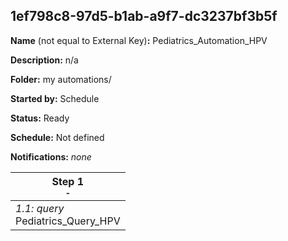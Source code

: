 ## 1ef798c8-97d5-b1ab-a9f7-dc3237bf3b5f

**Name** (not equal to External Key)**:** Pediatrics_Automation_HPV

**Description:** n/a

**Folder:** my automations/

**Started by:** Schedule

**Status:** Ready

**Schedule:** Not defined

**Notifications:** _none_


| Step 1<br>_<small>-</small>_ |
| --- |
| _1.1: query_<br>Pediatrics_Query_HPV |
